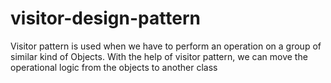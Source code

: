 # visitor-design-pattern
Visitor pattern is used when we have to perform an operation on a group of similar kind of Objects. With the help of visitor pattern, we can move the operational logic from the objects to another class

